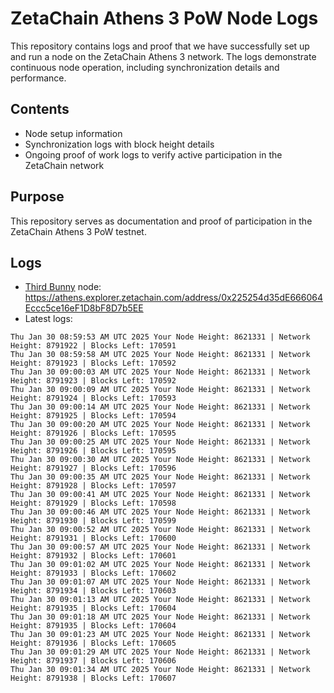 # ZetaChain Athens 3 PoW Node Logs
This repository contains logs and proof that we have successfully set up and run a node on the ZetaChain Athens 3 network. The logs demonstrate continuous node operation, including synchronization details and performance.

## Contents
- Node setup information
- Synchronization logs with block height details
- Ongoing proof of work logs to verify active participation in the ZetaChain network

## Purpose
This repository serves as documentation and proof of participation in the ZetaChain Athens 3 PoW testnet.

## Logs

- [Third Bunny](https://thirdbunny.xyz/) node: https://athens.explorer.zetachain.com/address/0x225254d35dE666064Eccc5ce16eF1D8bF8D7b5EE
- Latest logs:
```
Thu Jan 30 08:59:53 AM UTC 2025 Your Node Height: 8621331 | Network Height: 8791922 | Blocks Left: 170591
Thu Jan 30 08:59:58 AM UTC 2025 Your Node Height: 8621331 | Network Height: 8791923 | Blocks Left: 170592
Thu Jan 30 09:00:03 AM UTC 2025 Your Node Height: 8621331 | Network Height: 8791923 | Blocks Left: 170592
Thu Jan 30 09:00:09 AM UTC 2025 Your Node Height: 8621331 | Network Height: 8791924 | Blocks Left: 170593
Thu Jan 30 09:00:14 AM UTC 2025 Your Node Height: 8621331 | Network Height: 8791925 | Blocks Left: 170594
Thu Jan 30 09:00:20 AM UTC 2025 Your Node Height: 8621331 | Network Height: 8791926 | Blocks Left: 170595
Thu Jan 30 09:00:25 AM UTC 2025 Your Node Height: 8621331 | Network Height: 8791926 | Blocks Left: 170595
Thu Jan 30 09:00:30 AM UTC 2025 Your Node Height: 8621331 | Network Height: 8791927 | Blocks Left: 170596
Thu Jan 30 09:00:35 AM UTC 2025 Your Node Height: 8621331 | Network Height: 8791928 | Blocks Left: 170597
Thu Jan 30 09:00:41 AM UTC 2025 Your Node Height: 8621331 | Network Height: 8791929 | Blocks Left: 170598
Thu Jan 30 09:00:46 AM UTC 2025 Your Node Height: 8621331 | Network Height: 8791930 | Blocks Left: 170599
Thu Jan 30 09:00:52 AM UTC 2025 Your Node Height: 8621331 | Network Height: 8791931 | Blocks Left: 170600
Thu Jan 30 09:00:57 AM UTC 2025 Your Node Height: 8621331 | Network Height: 8791932 | Blocks Left: 170601
Thu Jan 30 09:01:02 AM UTC 2025 Your Node Height: 8621331 | Network Height: 8791933 | Blocks Left: 170602
Thu Jan 30 09:01:07 AM UTC 2025 Your Node Height: 8621331 | Network Height: 8791934 | Blocks Left: 170603
Thu Jan 30 09:01:13 AM UTC 2025 Your Node Height: 8621331 | Network Height: 8791935 | Blocks Left: 170604
Thu Jan 30 09:01:18 AM UTC 2025 Your Node Height: 8621331 | Network Height: 8791935 | Blocks Left: 170604
Thu Jan 30 09:01:23 AM UTC 2025 Your Node Height: 8621331 | Network Height: 8791936 | Blocks Left: 170605
Thu Jan 30 09:01:29 AM UTC 2025 Your Node Height: 8621331 | Network Height: 8791937 | Blocks Left: 170606
Thu Jan 30 09:01:34 AM UTC 2025 Your Node Height: 8621331 | Network Height: 8791938 | Blocks Left: 170607
```
